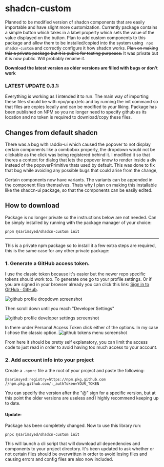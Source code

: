 # shadcn-custom

Planned to be modified version of shadcn components that are easily importable and have slight more customization. Currently package contains a simple button which takes in a label property which sets the value of the value displayed on the button. Plan to add custom components to this package and allow them to be installed/copied into the system using ``` npx shadcn-custom``` and correctly configure it how shadcn works. ~~Plan on making this a private package but it is public for testing purposes.~~
It was private but it is now public. Will probably rename it.

**Download the latest version as older versions are filled with bugs or don't work**

### LATEST UPDATE 0.3.1:

Everything is working as I intended it to run. The main way of importing these files should be with npx/pnpx/etc and by running the init command so that files are copies locally and can be modified to your liking. Package has been published on NPM so you no longer need to specify github as its location and no token is required to download/copy these files.

## Changes from default shadcn

There was a bug with raddix-ui which caused the popover to not display certain components like a combobox properly, the dropdown would not be clickable as the click was being registered behind it. I modified it so that theres a context for dialog that lets the popover know to render inside a div instead of the popoverPrimitive thats used by default. This was done to fix that bug while avoiding any possible bugs that could arise from the change,

Certain components now have variants. The variants can be appended in the component files themselves. Thats why I plan on making this installable like the shadcn-ui package, so that the components can be easily edited.

## How to download

Package is no longer private so the instructions below are not needed. Can be simply installed by running with the package manager of your choice:

```bash
pnpm @sarimsyed/shadcn-custom init
```

<hr/>

This is a private npm package so to install it a few extra steps are required, this is the same case for any other private package:

### 1. Generate a GitHub access token.

I use the classic token because it's easier but the newer repo specific tokens should work too. To generate one go to your profile settings. Or if you are signed in your browser already you can click this link: [Sign in to GitHub · GitHub](https://github.com/settings/profile). 

<img title="github profile dropdown" src="https://i.ibb.co/bJ3jh0z/1.png" alt="github profile dropdown screenshot" data-align="center">

Then scroll down until you reach "Developer Settings"

<img title="github profile developer settings screenshot" src="https://i.ibb.co/JqZ7n5W/2.png" alt="github profile developer settings screenshot" data-align="center">

In there under Personal Access Token click either of the options. In my case I chose the classic option.
<img title="github tokens menu" src="https://i.ibb.co/525c7yh/3.png" alt="github tokens menu screenshot" data-align="center">

From here it should be pretty self explanatory, you can limit the access code to just read in order to avoid having too much access to your account.

### 2. Add account info into your project

Create a `.npmrc` file a the root of your project and paste the following:

```
@sarimsyed:registry=https://npm.pkg.github.com
//npm.pkg.github.com/:_authToken=YOUR_TOKEN
```

You can specify the version after the "@" sign for a specific version, but at this point the older versions are useless and I highly recommend keeping up to date. 

#### Update:

Package has been completely changed. Now to use this library run:

```bash
pnpx @sarimsyed/shadcn-custom init
```

This will launch a cli script that will download all dependencies and components to your project directory. It's been updated to ask whether or not certain files should be overwritten in order to avoid losing files and causing errors and config files are also now included.
